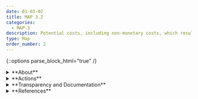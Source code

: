 ```yaml
---
date: 01-03-02
title: MAP 3.2
categories:
  - MAP-3
description: Potential costs, including non-monetary costs, which result from expected or realized errors or system performance are examined and documented.
type: Map
order_number: 2
---
```



{::options parse_block_html="true" /}


<details>
<summary markdown="span">**About**</summary>
<br>
Anticipating negative impacts of AI systems is a difficult task. Negative impacts can be due to many factors, such as poor system performance, and may range from minor annoyance to serious injury, financial losses, or regulatory enforcement actions. AI actors can work with a broad set of stakeholders to improve their capacity for assessing system impacts – and subsequently – system risks. Hasty or non-thorough impact assessments may result in erroneous determinations of no-risk for more complex or higher risk systems.

</details>

<details>
<summary markdown="span">**Actions**</summary>

* Perform a context analysis to map negative impacts arising from not integrating trustworthiness characteristics. When negative impacts are not direct or obvious, AI actors should engage with external stakeholders to investigate and document:
    * Who could be harmed?
    * What could be harmed?
    * When could harm arise?
    * How could harm arise?
* Implement procedures for regularly evaluating the qualitative and quantitative costs of internal and external AI system failures. Develop actions to prevent, detect, and/or correct  potential risks and related impacts. Regularly evaluate failure costs to inform go/no-go deployment decisions throughout the AI system lifecycle.

</details>

<details>
<summary markdown="span">**Transparency and Documentation**</summary>
<br>
**Organizations can document the following:**
- To what extent does the system/entity consistently measure progress towards stated goals and objectives?
- To what extent can users or parties affected by the outputs of the AI system test the AI system and provide feedback?
- Have you documented and explained that machine errors may differ from human errors?

**AI Transparency Resources:**
- Intel.gov: AI Ethics Framework for Intelligence Community  - 2020, [URL](https://www.intelligence.gov/artificial-intelligence-ethics-framework-for-the-intelligence-community).
- GAO-21-519SP: AI Accountability Framework for Federal Agencies & Other Entities, [URL](https://www.gao.gov/products/gao-21-519sp).
- Assessment List for Trustworthy AI (ALTAI) - The High-Level Expert Group on AI – 2019, [LINK](https://altai.insight-centre.org/), [URL](https://digital-strategy.ec.europa.eu/en/library/assessment-list-trustworthy-artificial-intelligence-altai-self-assessment).

</details>

<details>
<summary markdown="span">**References**</summary>    
<br>
Abagayle Lee Blank. 2019. Computer vision machine learning and future-oriented ethics. Honors Project. Seattle Pacific University (SPU), Seattle, WA. [URL](https://digitalcommons.spu.edu/cgi/viewcontent.cgi?article=1100&context=honorsprojects)

Margarita Boyarskaya, Alexandra Olteanu, and Kate Crawford. 2020. Overcoming Failures of Imagination in AI Infused System Development and Deployment. arXiv:2011.13416. [URL](https://arxiv.org/abs/2011.13416)

Jeff Patton. 2014. User Story Mapping. O'Reilly, Sebastopol, CA. [URL](https://www.jpattonassociates.com/story-mapping/)

Margarita Boenig-Liptsin, Anissa Tanweer & Ari Edmundson (2022) Data Science Ethos Lifecycle: Interplay of ethical thinking and data science practice, Journal of Statistics and Data Science Education, DOI: 10.1080/26939169.2022.2089411

J. Cohen, D. S. Katz, M. Barker, N. Chue Hong, R. Haines and C. Jay, "The Four Pillars of Research Software Engineering," in IEEE Software, vol. 38, no. 1, pp. 97-105, Jan.-Feb. 2021, doi: 10.1109/MS.2020.2973362.

National Academies of Sciences, Engineering, and Medicine 2022. Fostering Responsible Computing Research: Foundations and Practices. Washington, DC: The National Academies Press. [URL](https://doi.org/10.17226/26507)

</details>
